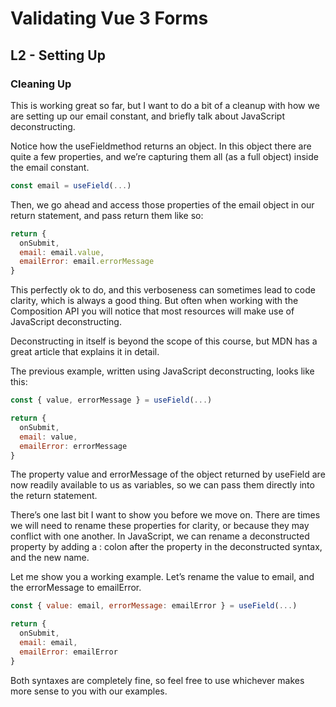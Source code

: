 # Validating Vue 3 Forms

## L2 - Setting Up

### Cleaning Up

This is working great so far, but I want to do a bit of a cleanup with how we are setting up our email constant, and briefly talk about JavaScript deconstructing.

Notice how the useFieldmethod returns an object. In this object there are quite a few properties, and we’re capturing them all (as a full object) inside the email constant.

```javaScript
const email = useField(...)
```

Then, we go ahead and access those properties of the email object in our return statement, and pass return them like so:

```javaScript
return {
  onSubmit,
  email: email.value,
  emailError: email.errorMessage
}
```

This perfectly ok to do, and this verboseness can sometimes lead to code clarity, which is always a good thing. But often when working with the Composition API you will notice that most resources will make use of JavaScript deconstructing.

Deconstructing in itself is beyond the scope of this course, but MDN has a great article that explains it in detail.

The previous example, written using JavaScript deconstructing, looks like this:

```javaScript
const { value, errorMessage } = useField(...)

return {
  onSubmit,
  email: value,
  emailError: errorMessage
}
```

The property value and errorMessage of the object returned by useField are now readily available to us as variables, so we can pass them directly into the return statement.

There’s one last bit I want to show you before we move on. There are times we will need to rename these properties for clarity, or because they may conflict with one another. In JavaScript, we can rename a deconstructed property by adding a : colon after the property in the deconstructed syntax, and the new name.

Let me show you a working example. Let’s rename the value to email, and the errorMessage to emailError.

```javaScript
const { value: email, errorMessage: emailError } = useField(...)

return {
  onSubmit,
  email: email,
  emailError: emailError
}
```

Both syntaxes are completely fine, so feel free to use whichever makes more sense to you with our examples.
